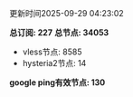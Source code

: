 更新时间2025-09-29 04:23:02

**总订阅: 227**
**总节点: 34053**
- vless节点: 8585
- hysteria2节点: 14

**google ping有效节点: 130**
